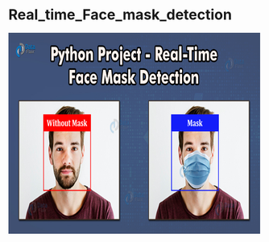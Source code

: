 # Real_time_Face_mask_detection

<img src="https://github.com/vishvpatel-97/Real_time_Face_mask_detection/blob/main/python-project-real-time-face-mask-detection.jpg" width=500, height=400>
